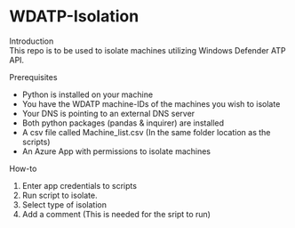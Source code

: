 # WDATP-Isolation

Introduction <br/>
This repo is to be used to isolate machines utilizing Windows Defender ATP API.

Prerequisites
- Python is installed on your machine
- You have the WDATP machine-IDs of the machines you wish to isolate
- Your DNS is pointing to an external DNS server
- Both python packages (pandas & inquirer) are installed
- A csv file called Machine_list.csv (In the same folder location as the scripts)
- An Azure App with permissions to isolate machines

How-to
1. Enter app credentials to scripts
2. Run script to isolate.
3. Select type of isolation
4. Add a comment (This is needed for the sript to run)
